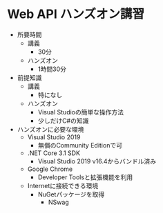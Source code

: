 # Web API ハンズオン講習
  - 所要時間
    - 講義
      - 30分
    - ハンズオン
      - 1時間30分
  - 前提知識
    - 講義
      - 特になし
    - ハンズオン
      - Visual Studioの簡単な操作方法
      - 少しだけC#の知識
  - ハンズオンに必要な環境
    - Visual Studio 2019
      - 無償のCommunity Editionで可
    - .NET Core 3.1 SDK
      - Visual Studio 2019 v16.4からバンドル済み
    - Google Chrome
      - Developer Toolsと拡張機能を利用
    - Internetに接続できる環境
      - NuGetパッケージを取得
        - NSwag
